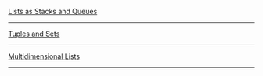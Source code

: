 [Lists as Stacks and Queues](https://forms.gle/kzbnaT56KhzDKctt7)

---

[Tuples and Sets](https://forms.gle/vdNbXXsf95A6f1k1A)

---

[Multidimensional Lists](https://forms.gle/JsLPR87KNM5qPEQw9)

---
